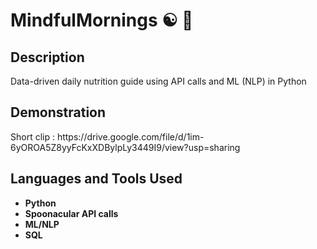 
# MindfulMornings ☯️ 🍏


<h2>Description</h2>
Data-driven daily nutrition guide using API calls and ML (NLP) in Python

<h2>Demonstration</h2>
Short clip : https://drive.google.com/file/d/1im-6yOROA5Z8yyFcKxXDBylpLy3449I9/view?usp=sharing 
<br />



<h2>Languages and Tools Used</h2>

- <b>Python</b> 
- <b>Spoonacular API calls</b>
- <b>ML/NLP</b>
- <b>SQL</b>


